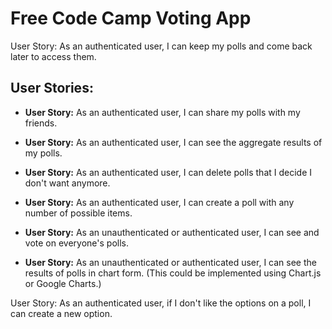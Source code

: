 Free Code Camp Voting App
=========================

User Story: As an authenticated user, I can keep my polls and come back later to access them.

## User Stories:

* **User Story:** As an authenticated user, I can share my polls with my friends.

* **User Story:** As an authenticated user, I can see the aggregate results of my polls.

* **User Story:** As an authenticated user, I can delete polls that I decide I don't want anymore.

* **User Story:** As an authenticated user, I can create a poll with any number of possible items.

* **User Story:** As an unauthenticated or authenticated user, I can see and vote on everyone's polls.

* **User Story:** As an unauthenticated or authenticated user, I can see the results of polls in chart form. (This could be implemented using Chart.js or Google Charts.)

User Story: As an authenticated user, if I don't like the options on a poll, I can create a new option.
